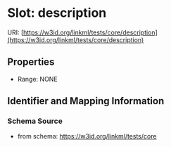 # Slot: description

URI: [https://w3id.org/linkml/tests/core/description](https://w3id.org/linkml/tests/core/description)



<!-- no inheritance hierarchy -->


## Properties

 * Range: NONE



## Identifier and Mapping Information







### Schema Source


* from schema: https://w3id.org/linkml/tests/core



